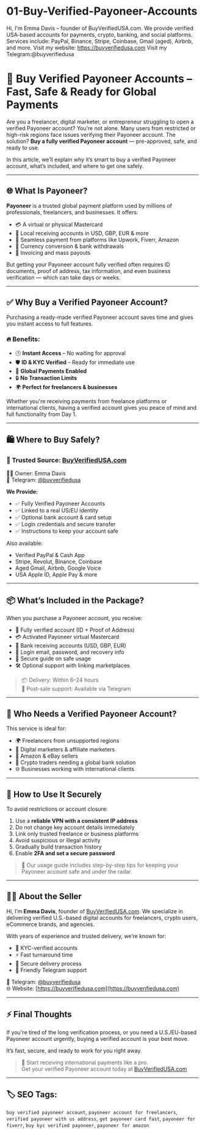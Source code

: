 # 01-Buy-Verified-Payoneer-Accounts
Hi, I'm Emma Davis – founder of BuyVerifiedUSA.com. We provide verified USA-based accounts for payments, crypto, banking, and social platforms. Services include: PayPal, Binance, Stripe, Coinbase, Gmail (aged), Airbnb, and more. Visit my website: https://buyverifiedusa.com  Visit my Telegram:@buyverifiedusa
# 💼 Buy Verified Payoneer Accounts – Fast, Safe & Ready for Global Payments

Are you a freelancer, digital marketer, or entrepreneur struggling to open a verified Payoneer account? You’re not alone. Many users from restricted or high-risk regions face issues verifying their Payoneer account. The solution? **Buy a fully verified Payoneer account** — pre-approved, safe, and ready to use.

In this article, we’ll explain why it’s smart to buy a verified Payoneer account, what’s included, and where to get one safely.

---

## 🌐 What Is Payoneer?

**Payoneer** is a trusted global payment platform used by millions of professionals, freelancers, and businesses. It offers:

- 💳 A virtual or physical Mastercard  
- 🏦 Local receiving accounts in USD, GBP, EUR & more  
- 💸 Seamless payment from platforms like Upwork, Fiverr, Amazon  
- 🔄 Currency conversion & bank withdrawals  
- 🧾 Invoicing and mass payouts

But getting your Payoneer account fully verified often requires ID documents, proof of address, tax information, and even business verification — which can take days or weeks.

---

## ✅ Why Buy a Verified Payoneer Account?

Purchasing a ready-made verified Payoneer account saves time and gives you instant access to full features.

### 🔥 Benefits:
- 🕒 **Instant Access** – No waiting for approval  
- 🛡️ **ID & KYC Verified** – Ready for immediate use  
- 💸 **Global Payments Enabled**  
- 🔒 **No Transaction Limits**  
- 🌍 **Perfect for freelancers & businesses**

Whether you're receiving payments from freelance platforms or international clients, having a verified account gives you peace of mind and full functionality from Day 1.

---

## 🛍️ Where to Buy Safely?

### 🎯 Trusted Source: [**BuyVerifiedUSA.com**](https://buyverifiedusa.com)  
👩‍💼 Owner: Emma Davis  
📩 Telegram: [@buyverifiedusa](https://t.me/buyverifiedusa)

**We Provide:**
- ✅ Fully Verified Payoneer Accounts  
- ✅ Linked to a real US/EU identity  
- ✅ Optional bank account & card setup  
- ✅ Login credentials and secure transfer  
- ✅ Instructions to keep your account safe

Also available:
- Verified PayPal & Cash App  
- Stripe, Revolut, Binance, Coinbase  
- Aged Gmail, Airbnb, Google Voice  
- USA Apple ID, Apple Pay & more

---

## 📦 What’s Included in the Package?

When you purchase a Payoneer account, you receive:

- 👤 Fully verified account (ID + Proof of Address)  
- 💳 Activated Payoneer virtual Mastercard  
- 🏦 Bank receiving accounts (USD, GBP, EUR)  
- 📨 Login email, password, and recovery info  
- 📲 Secure guide on safe usage  
- 🛠️ Optional support with linking marketplaces

> 📦 Delivery: Within 6–24 hours  
> 💬 Post-sale support: Available via Telegram

---

## 🧠 Who Needs a Verified Payoneer Account?

This service is ideal for:

- 🌍 Freelancers from unsupported regions  
- 💼 Digital marketers & affiliate marketers  
- 🧾 Amazon & eBay sellers  
- 💸 Crypto traders needing a global bank solution  
- 🌐 Businesses working with international clients

---

## 🔐 How to Use It Securely

To avoid restrictions or account closure:

1. Use a **reliable VPN with a consistent IP address**  
2. Do not change key account details immediately  
3. Link only trusted freelance or business platforms  
4. Avoid suspicious or illegal activity  
5. Gradually build transaction history  
6. Enable **2FA and set a secure password**

> 🧠 Our usage guide includes step-by-step tips for keeping your Payoneer account safe and under the radar.

---

## 👩‍💼 About the Seller

Hi, I’m **Emma Davis**, founder of [BuyVerifiedUSA.com](https://buyverifiedusa.com). We specialize in delivering verified U.S.-based digital accounts for freelancers, crypto users, eCommerce brands, and agencies.

With years of experience and trusted delivery, we’re known for:
- 🧾 KYC-verified accounts  
- ⚡ Fast turnaround time  
- 🔐 Secure delivery process  
- 💬 Friendly Telegram support  

📩 Telegram: [@buyverifiedusa](https://t.me/buyverifiedusa)  
🌐 Website: [https://buyverifiedusa.com](https://buyverifiedusa.com)

---

## ⚡ Final Thoughts

If you're tired of the long verification process, or you need a U.S./EU-based Payoneer account urgently, buying a verified account is your best move.

It’s fast, secure, and ready to work for you right away.

> 🚀 Start receiving international payments like a pro.  
> Get your verified Payoneer account today at [BuyVerifiedUSA.com](https://buyverifiedusa.com)

---

## 🏷️ SEO Tags:
`buy verified payoneer account`, `payoneer account for freelancers`, `verified payoneer with us address`, `get payoneer card fast`, `payoneer for fiverr`, `buy kyc verified payoneer`, `payoneer for amazon`
